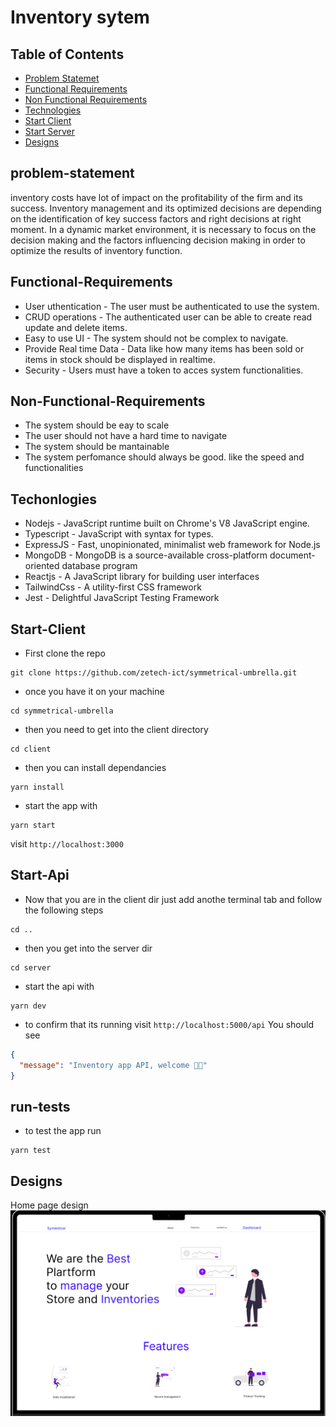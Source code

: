 # Inventory sytem

## Table of Contents

- [Problem Statemet](#problem-statement)
- [Functional Requirements](#Functional-Requirements)
- [Non Functional Requirements](#Non-Functional-Requirements)
- [Technologies](#Techonlogies)
- [Start Client](#Start-Client)
- [Start Server](#Start-Api)
- [Designs](#Designs)

## problem-statement

inventory costs have lot of impact on the profitability of the firm and its success. Inventory management and its optimized decisions are depending on the identification of key success factors and right decisions at right moment. In a dynamic market environment, it is necessary to focus on the decision making and the factors influencing decision making in order to optimize the results of inventory function.

## Functional-Requirements

- User uthentication - The user must be authenticated to use the system.
- CRUD operations - The authenticated user can be able to create read update and delete items.
- Easy to use UI - The system should not be complex to navigate.
- Provide Real time Data - Data like how many items has been sold or items in stock should be displayed in realtime.
- Security - Users must have a token to acces system functionalities.

## Non-Functional-Requirements

- The system should be eay to scale
- The user should not have a hard time to navigate
- The system should be mantainable
- The system perfomance should always be good. like the speed and functionalities

## Techonlogies

- Nodejs - JavaScript runtime built on Chrome's V8 JavaScript engine.
- Typescript - JavaScript with syntax for types.
- ExpressJS - Fast, unopinionated, minimalist web framework for Node.js
- MongoDB - MongoDB is a source-available cross-platform document-oriented database program
- Reactjs - A JavaScript library for building user interfaces
- TailwindCss - A utility-first CSS framework
- Jest - Delightful JavaScript Testing Framework

## Start-Client

- First clone the repo

```
git clone https://github.com/zetech-ict/symmetrical-umbrella.git
```

- once you have it on your machine

```
cd symmetrical-umbrella
```

- then you need to get into the client directory

```
cd client
```

- then you can install dependancies

```
yarn install
```

- start the app with

```
yarn start
```

visit `http://localhost:3000`

## Start-Api

- Now that you are in the client dir just add anothe terminal tab and follow the following steps

```
cd ..
```

- then you get into the server dir

```
cd server
```

- start the api with

```
yarn dev
```

- to confirm that its running visit `http://localhost:5000/api` You should see

```json
{
  "message": "Inventory app API, welcome 👀🙂"
}
```

## run-tests

- to test the app run

```
yarn test
```

## Designs

Home page design
![Home Page](/docs/screenshots/Homepage.png)
